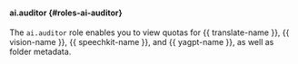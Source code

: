 #### ai.auditor {#roles-ai-auditor}

The `ai.auditor` role enables you to view quotas for {{ translate-name }}, {{ vision-name }}, {{ speechkit-name }}, and {{ yagpt-name }}, as well as folder metadata.